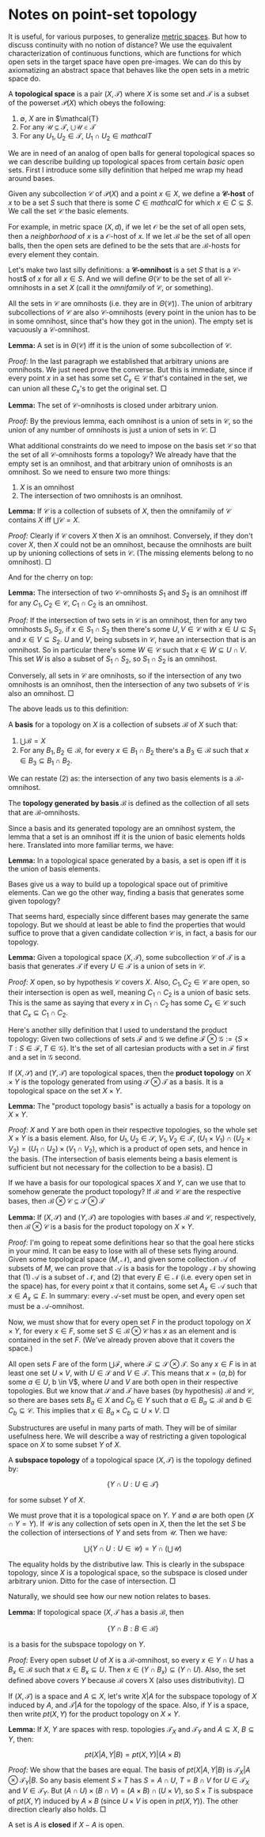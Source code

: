 # Notes on point-set topology

It is useful, for various purposes, to generalize [metric spaces](ms.html). But how to discuss continuity with no notion of distance? We use the equivalent characterization of continuous functions, which are functions for which open sets in the target space have open pre-images. We can do this by axiomatizing an abstract space that behaves like the open sets in a metric space do.

A **topological space** is a pair $(X, \mathcal{T})$ where $X$ is some set and $\mathcal{T}$ is a subset of the powerset $\mathcal{P}(X)$ which obeys the following:

 1. $\emptyset$, $X$ are in $\mathcal{T}
 2. For any $\mathcal{U} \subseteq \mathcal{T}$, $\bigcup \mathcal{U} \in \mathcal{T}$
 3. For any $U_1, U_2 \in \mathcal{T}$, $U_1 \cap U_2 \in mathcal{T}$

We are in need of an analog of open balls for general topological spaces so we can describe building up topological spaces from certain *basic* open sets. First I introduce some silly definition that helped me wrap my head around bases.

Given any subcollection $\mathcal{C}$ of $\mathcal{P}(X)$ and a point $x \in X$, we define a **$\mathcal{C}$-host** of $x$ to be a set $S$ such that there is some $C \in mathcal{C}$ for which $x \in C \subseteq S$. We call the set $\mathcal{C}$ the basic elements.

For example, in metric space $(X, d)$, if we let $\mathcal{O}$ be the set of all open sets, then a *neighborhood* of $x$ is a $\mathcal{O}$-host of $x$. If we let $\mathcal{B}$ be the set of all open balls, then the open sets are defined to be the sets that are $\mathcal{B}$-hosts for every element they contain.

Let's make two last silly definitions: a **$\mathcal{C}$-omnihost** is a set $S$ that is a $\mathcal{C}$-host$ of $x$ for all $x \in S$. And we will define $\Theta(\mathcal{C}$ to be the set of all $\mathcal{C}$-omnihosts in a set $X$ (call it the *omnifamily* of $\mathcal{C}$, or something).

All the sets in $\mathcal{C}$ are omnihosts (i.e. they are in $\Theta(\mathcal{C})$). The union of arbitrary subcollections of $\mathcal{C}$ are also $\mathcal{C}$-omnihosts (every point in the union has to be in some omnihost, since that's how they got in the union). The empty set is vacuously a $\mathcal{C}$-omnihost.

**Lemma:** A set is in $\Theta(\mathcal{C})$ iff it is the union of some subcollection of $\mathcal{C}$.

*Proof:* In the last paragraph we established that arbitrary unions are omnihosts. We just need prove the converse. But this is immediate, since if every point $x$ in a set has some set $C_x \in \mathcal{C}$ that's contained in the set, we can union all these $C_x$'s to get the original set. $\Box$

**Lemma:** The set of $\mathcal{C}$-omnihosts is closed under arbitrary union.

*Proof:* By the previous lemma, each omnihost is a union of sets in $\mathcal{C}$, so the union of any number of omnihosts is just a union of sets in $\mathcal{C}$. $\Box$

What additional constraints do we need to impose on the basis set $\mathcal{C}$ so that the set of all $\mathcal{C}$-omnihosts forms a topology? We already have that the empty set is an omnihost, and that arbitrary union of omnihosts is an omnihost. So we need to ensure two more things:

 1. $X$ is an omnihost
 2. The intersection of two omnihosts is an omnihost.

**Lemma:** If $\mathcal{C}$ is a collection of subsets of $X$, then the omnifamily of $\mathcal{C}$ contains $X$ iff $\bigcup \mathcal{C} = X$.

*Proof:* Clearly if $\mathcal{C}$ covers $X$ then $X$ is an omnihost. Conversely, if they don't cover $X$, then $X$ could not be an omnihost, because the omnihosts are built up by unioning collections of sets in $\mathcal{C}$. (The missing elements belong to no omnihost). $\Box$

And for the cherry on top:

**Lemma:** The intersection of two $\mathcal{C}$-omnihosts $S_1$ and $S_2$ is an omnihost iff for any $C_1, C_2 \in \mathcal{C}$, $C_1 \cap C_2$ is an omnihost.

*Proof:* If the intersection of two sets in $\mathcal{C}$ is an omnihost, then for any two omnihosts $S_1, S_2$, if $x \in S_1 \cap S_2$ then there's some $U, V \in \mathcal{C}$ with $x \in U \subseteq S_1$ and $x \in V \subseteq S_2$. $U$ and $V$, being subsets in $\mathcal{C}$, have an intersection that is an omnihost. So in particular there's some $W \in \mathcal{C}$ such that $x \in W \subseteq U \cap V$. This set $W$ is also a subset of $S_1 \cap S_2$, so $S_1 \cap S_2$ is an omnihost.

Conversely, all sets in $\mathcal{C}$ are omnihosts, so if the intersection of any two omnihosts is an omnihost, then the intersection of any two subsets of $\mathcal{C}$ is also an omnihost. $\Box$

The above leads us to this definition:

A **basis** for a topology on $X$ is a collection of subsets $\mathcal{B}$ of $X$ such that:

 1. $\bigcup \mathcal{B} = X$
 2. For any $B_1, B_2 \in \mathcal{B}$, for every $x \in B_1 \cap B_2$ there's a $B_3 \in \mathcal{B}$ such that $x \in B_3 \subseteq B_1 \cap B_2$.

We can restate (2) as: the intersection of any two basis elements is a $\mathcal{B}$-omnihost.

The **topology generated by basis $\mathcal{B}$** is defined as the collection of all sets that are $\mathcal{B}$-omnihosts.

Since a basis and its generated topology are an omnihost system, the lemma that a set is an omnihost iff it is the union of basic elements holds here. Translated into more familiar terms, we have:

**Lemma:** In a topological space generated by a basis, a set is open iff it is the union of basis elements.

Bases give us a way to build up a topological space out of primitive elements. Can we go the other way, finding a basis that generates some given topology?

That seems hard, especially since different bases may generate the same topology. But we should at least be able to find the properties that would suffice to prove that a given candidate collection $\mathcal{C}$ is, in fact, a basis for our topology.

**Lemma:** Given a topological space $(X, \mathcal{T})$, some subcollection $\mathcal{C}$ of $\mathcal{T}$ is a basis that generates $\mathcal{T}$ if every $U \in \mathcal{T}$ is a union of sets in $\mathcal{C}$.

*Proof:* $X$ open, so by hypothesis $\mathcal{C}$ covers $X$. Also, $C_1, C_2 \in \mathcal{C}$ are open, so their intersection is open as well, meaning $C_1 \cap C_2$ is a union of basic sets. This is the same as saying that every $x$ in $C_1 \cap C_2$ has some $C_x \in \mathcal{C}$ such that $C_x \subseteq C_1 \cap C_2$.

Here's another silly definition that I used to understand the product topology: Given two collections of sets $\mathcal{F}$ and $\mathcal{G}$ we define $\mathcal{F} \otimes \mathcal{G} := \{ S \times T : S \in \mathcal{F}, T \in \mathcal{G}\}$. It's the set of all cartesian products with a set in $\mathcal{F}$ first and a set in $\mathcal{G}$ second.

If $(X, \mathcal{S})$ and $(Y, \mathcal{T})$ are topological spaces, then the **product topology** on $X \times Y$ is the topology generated from using $\mathcal{S} \otimes \mathcal{T}$ as a basis. It is a topological space on the set $X \times Y$.

**Lemma:** The "product topology basis" is actually a basis for a topology on $X \times Y$.

*Proof:* $X$ and $Y$ are both open in their respective topologies, so the whole set $X \times Y$ is a basis element. Also, for $U_1, U_2 \in \mathcal{S}$, $V_1, V_2 \in \mathcal{T}$, $(U_1 \times V_1) \cap (U_2 \times V_2) = (U_1 \cap U_2) \times (V_1 \cap V_2)$, which is a product of open sets, and hence in the basis. (The intersection of basis elements being a basis element is sufficient but not necessary for the collection to be a basis). $\Box$

If we have a basis for our topological spaces $X$ and $Y$, can we use that to somehow generate the product topology? If $\mathcal{B}$ and $\mathcal{C}$ are the respective bases, then $\mathcal{B} \otimes \mathcal{C} \subseteq \mathcal{S} \otimes \mathcal{T}$

**Lemma:** If $(X, \mathcal{S})$ and $(Y, \mathcal{T})$ are topologies with bases $\mathcal{B}$ and $\mathcal{C}$, respectively, then $\mathcal{B} \otimes \mathcal{C}$ is a basis for the product topology on $X \times Y$.

*Proof:* I'm going to repeat some definitions hear so that the goal here sticks in your mind. It can be easy to lose with all of these sets flying around. Given some topological space $(M, \mathcal{N})$, and given some collection $\mathcal{A}$ of subsets of $M$, we can prove that $\mathcal{A}$ is a basis for the topology $\mathcal{N}$ by showing that (1) $\mathcal{A}$ is a subset of $\mathcal{N}$, and (2) that every $E \in \mathcal{N}$ (i.e. every open set in the space) has, for every point $x$ that it contains, some set $A_x \in \mathcal{A}$ such that $x \in A_x \subseteq E$. In summary: every $\mathcal{A}$-set must be open, and every open set must be a $\mathcal{A}$-omnihost.

Now, we must show that for every open set $F$ in the product topology on $X \times Y$, for every $x \in F$, some set $S \in \mathcal{B} \otimes \mathcal{C}$ has $x$ as an element and is contained in the set $F$. (We've already proven above that it covers the space.)

All open sets $F$ are of the form $\bigcup \mathcal{F}$, where $\mathcal{F} \subseteq \mathcal{S} \otimes \mathcal{T}$. So any $x \in F$ is in at least one set $U \times V$, with $U \in \mathcal{S}$ and $V \in \mathcal{T}$. This means that $x = (a, b)$ for some $a \in U$, b \in V$, where $U$ and $V$ are both open in their respective topologies. But we know that $\mathcal{S}$ and $\mathcal{T}$ have bases (by hypothesis) $\mathcal{B}$ and $\mathcal{C}$, so there are bases sets $B_a \in X$ and $C_b \in Y$ such that $a \in B_a \subseteq \mathcal{B}$ and $b \in C_b \subseteq \mathcal{C}$. This implies that $x \in B_a \times C_b \subseteq U \times V$. $\Box$

Substructures are useful in many parts of math. They will be of similar usefulness here. We will describe a way of restricting a given topological space on $X$ to some subset $Y$ of $X$.

A **subspace topology** of a topological space $(X, \mathcal{T})$ is the topology defined by:

$$ \{ Y \cap U : U \in \mathcal{T} \}$$

for some subset $Y$ of $X$.

We must prove that it is a topological space on $Y$. $Y$ and $\emptyset$ are both open ($X \cap Y = Y$). If $\mathcal{U}$ is any collection of sets open in $X$, then the let the set $S$ be the collection of intersections of $Y$ and sets from $\mathcal{U}$. Then we have:

$$ \bigcup \{Y \cap U : U \in \mathcal{U} \} = Y \cap (\bigcup \mathcal{U})$$

The equality holds by the distributive law. This is clearly in the subspace topology, since $X$ is a topological space, so the subspace is closed under arbitrary union. Ditto for the case of intersection. $\Box$

Naturally, we should see how our new notion relates to bases.

**Lemma:** If topological space $(X, \mathcal{T}$ has a basis $\mathcal{B}$, then

$$\{ Y \cap B : B \in \mathcal{B}\}$$

is a basis for the subspace topology on $Y$.

*Proof:* Every open subset $U$ of $X$ is a $\mathcal{B}$-omnihost, so every $x \in Y \cap U$ has a $B_x \in \mathcal{B}$ such that $x \in B_x \subseteq U$. Then $x \in (Y \cap B_x) \subseteq (Y \cap U)$. Also, the set defined above covers $Y$ because $\mathcal{B}$ covers X (also uses distributivity). $\Box$


If $(X, \mathcal{T})$ is a space and $A \subseteq X$, let's write $X|A$ for the subspace topology of $X$ induced by $A$, and $\mathcal{T}|A$ for the topology of the space. Also, if $Y$ is a space, then write $pt(X,Y)$ for the product topology on $X \times Y$.

**Lemma:** If $X$, $Y$ are spaces with resp. topologies $\mathcal{T}_X$ and $\mathcal{T}_Y$ and $A \subseteq X$, $B \subseteq Y$, then:

$$ pt(X|A, Y|B) = pt(X,Y)|(A \times B) $$

*Proof:* We show that the bases are equal. The basis of $pt(X|A, Y|B)$ is $\mathcal{T}_X |A \otimes \mathcal{T}_Y | B$. So any basis element $S \times T$ has $S = A \cap U$, $T = B \cap V$ for $U \in \mathcal{T}_X$ and $V \in \mathcal{T}_Y$. But $(A \cap U) \times (B \cap V) = (A \times B) \cap (U \times V)$, so $S \times T$ is subspace of $pt(X,Y)$ induced by $A \times B$ (since $U \times V$ is open in $pt(X,Y)$). The other direction clearly also holds. $\Box$


A set is $A$ is **closed** if $X-A$ is open.

